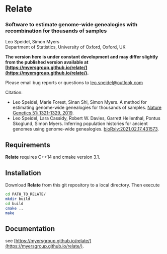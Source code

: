 # Relate 
### Software to estimate genome-wide genealogies with recombination for thousands of samples
Leo Speidel, Simon Myers <br/> Department of Statistics, University of Oxford, Oxford, UK

**The version here is under constant development and may differ slightly from the published version available at [https://myersgroup.github.io/relate/](https://myersgroup.github.io/relate/).**

Please email bug reports or questions to leo.speidel@outlook.com

Citation: 
- Leo Speidel, Marie Forest, Sinan Shi, Simon Myers. A method for estimating genome-wide genealogies for thousands of samples. [Nature Genetics 51: 1321-1329, 2019](https://www.nature.com/articles/s41588-019-0484-x).
- Leo Speidel, Lara Cassidy, Robert W. Davies, Garrett Hellenthal, Pontus Skoglund, Simon Myers. Inferring population histories for ancient genomes using genome-wide genealogies. [bioRxiv:2021.02.17.431573](https://www.biorxiv.org/content/10.1101/2021.02.17.431573v1).

## Requirements

**Relate** requires C++14 and cmake version 3.1.

## Installation

Download **Relate** from this git repository to a local directory.
Then execute

```` bash
cd PATH_TO_RELATE/
mkdir build
cd build
cmake ..
make
````

## Documentation

see [https://myersgroup.github.io/relate/](https://myersgroup.github.io/relate/).
